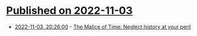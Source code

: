 # [Published on 2022-11-03](index.md)

* [2022-11-03, 20:26:00](https://news.ycombinator.com/item?id=33456999) - [The Malice of Time: Neglect history at your peril](https://www.laphamsquarterly.org/roundtable/malice-time)
